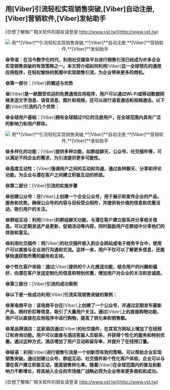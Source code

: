 ## **用**[Viber]**引流轻松实现销售突破,**[Viber]**自动注册,**[Viber]**营销软件,**[Viber]**发帖助手**

[😍想了解推广相关软件的朋友请登录 http://www.vst.tw](http://www.vst.tw)

 <center><img src="https://vst.tw/MP4/tuiguang/png/7.png" alt="用**[Viber]**引流轻松实现销售突破,**[Viber]**自动注册,**[Viber]**营销软件,**[Viber]**发帖助手"></center>

**😄导语：在当今数字化时代，利用社交媒体平台进行销售引流已经成为许多企业实现销售突破的有效策略之一。本文将介绍如何利用**[Viber]**这一全球领先的通信应用程序，在轻松愉快的氛围中实现销售引流，为企业带来更多的商机。**

**😄第一部分：**[Viber]**的概述与优势**

**😄**[Viber]**是一款颇受欢迎的免费通信应用程序，用户可以通过Wi-Fi或移动数据网络发送文字消息、语音消息、图片和视频，还可以进行语音通话和视频通话。以下是**[Viber]**引流的几个优势：**

**😄全球用户基础：**[Viber]**拥有全球超过11亿的注册用户，在全球范围内具有广泛的影响力和用户群体。**

 <center><img src="https://vst.tw/MP4/tuiguang/png/8.png" alt="用**[Viber]**引流轻松实现销售突破,**[Viber]**自动注册,**[Viber]**营销软件,**[Viber]**发帖助手"></center>

**😄多样化的功能：**[Viber]**提供多种功能，如群组聊天、公众号、社交插件等，可以满足不同企业的需求，为引流提供更多可能性。**

**😄高度互动性：**[Viber]**强调用户之间的互动和沟通，通过各种聊天、分享和评论功能，为企业与潜在客户之间建立积极互动的桥梁。**

**😄第二部分：**[Viber]**引流的实施步骤**

**😄创建公众号：在**[Viber]**上创建一个企业公众号，用于展示和宣传企业的产品、服务和优势。确保公众号的内容与目标受众相符，并提供有价值的信息和优惠活动，吸引用户的关注。**

**😄群组互动：利用**[Viber]**的群组聊天功能，与潜在客户建立联系并分享相关信息。可以定期发送产品更新、促销活动等内容，同时鼓励用户在群组中分享他们的体验和意见。**

**😄利用社交插件：将**[Viber]**的社交插件嵌入到企业网站或电子商务平台中，使用户可以直接与企业进行沟通和交流。这样一来，用户不仅可以了解更多信息，还能够快速获取所需的服务和支持。**

**😄个性化客户体验：通过**[Viber]**提供的个人化推送功能，结合用户的兴趣和偏好，向潜在客户发送定制化的信息和特别优惠，增加用户对企业的关注和忠诚度。**

**😄第三部分：**[Viber]**引流的成功案例**

**😄以下是一些成功利用**[Viber]**引流实现销售突破的案例：**

**😄某电商平台：该电商平台在**[Viber]**上创建了一个公众号，并通过定期发布最新产品、限时折扣等信息，吸引了大量用户关注。通过**[Viber]**上的直接购物功能，用户可以直接在应用程序中进行购物，提高了转化率和销售额。**

**😄某品牌酒店：这家酒店通过**[Viber]**的社交插件，在其官方网站上增加了在线预订和咨询功能。用户可以直接与酒店客服人员联系，并获得个性化的服务和特别优惠。通过这种方式，酒店增加了用户互动和留存率，并提升了在线预订量。**

**😄结语：利用**[Viber]**进行销售引流是一个创新而有效的策略，可以帮助企业实现销售突破。通过创建公众号、群组互动、社交插件和个性化客户体验，企业可以与潜在客户建立积极互动，提高销售转化率。随着**[Viber]**在全球范围内的普及和影响力不断增长，将其纳入企业的市场推广战略必将为企业带来更多商机和成功。**

[😍想了解推广相关软件的朋友请登录 http://www.vst.tw](http://www.vst.tw)



